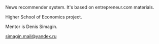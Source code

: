 News recommender system. It's based on entrepreneur.com materials.

Higher School of Economics project.

Mentor is Denis Simagin.

simagin.mail@yandex.ru